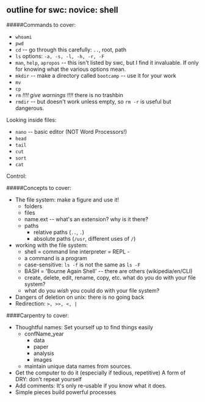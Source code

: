 ## outline for swc: novice: shell  

#####Commands to cover:  
- `whoami`
- `pwd`
- `cd` -- go through this carefully: `..`, root, path
- `ls` options: `-a, -s, -l, -h, -r, -F`
- `man`, `help`, `apropos`  -- this isn't listed by swc, but I find it invaluable. If only for knowing what the various options mean. 
- `mkdir`  -- make a directory called `bootcamp` -- use it for your work
- `mv`
- `cp`
- `rm`  *!!!! give warnings !!!!* there is no trashbin
- `rmdir` -- but doesn't work unless empty, so `rm -r` is useful but dangerous.


Looking inside files: 
  
- `nano` -- basic editor (NOT Word Processors!)  
- `head`  
- `tail`  
- `cut`  
- `sort`  
- `cat`  

Control:


#####Concepts to cover: 
- The file system: make a figure and use it!
 	- folders
 	- files
 	- name.ext -- what's an extension? why is it there?
 	- paths
 		- relative paths (`..`, `.`)
 		- absolute paths (`/usr`, different uses of `/`)
- working with the file system:
 	- shell = command line interpreter = REPL -
 	- a command is a program 	
 	- case-sensitive: `ls -f` is not the same as `ls -F`
 	- BASH = 'Bourne Again Shell' -- there are others (wikipedia/en/CLI)
 	- create, delete, edit, rename, copy, etc. what do you do with your file system?
 	- what do you _wish_ you could do with your file system?
- Dangers of deletion on unix:  there is no going back
- Redirection: `>, >>, <, |`

 	
####Carpentry to cover:
- Thoughtful names: Set yourself up to find things easily
	- confName_year
		- data
		- paper
		- analysis
		- images
	- maintain unique data names from sources.
- Get the computer to do it (especially if tedious, repetitive) 		A form of DRY: don't repeat yourself
- Add comments: It's only re-usable if you know what it does.
- Simple pieces build powerful processes
	